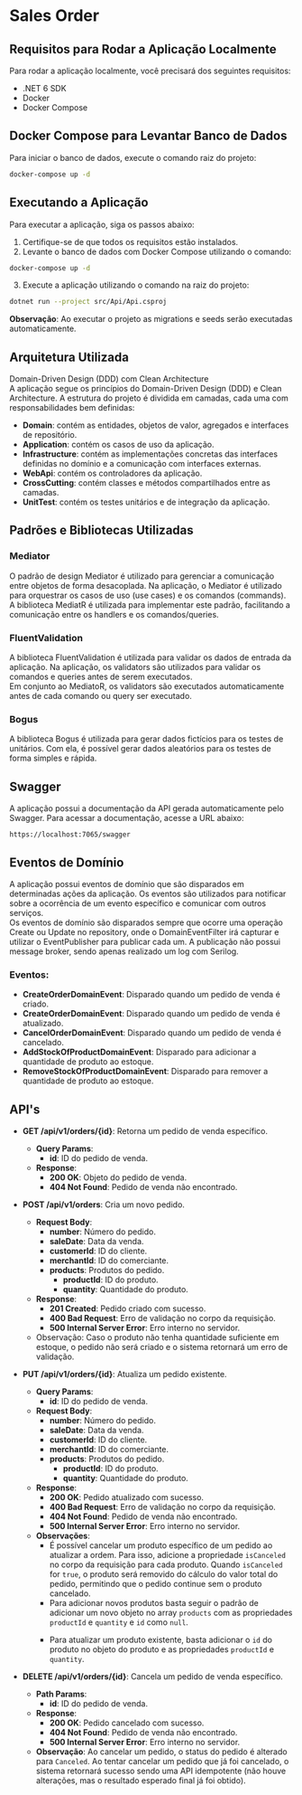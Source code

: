 # Sales Order

## Requisitos para Rodar a Aplicação Localmente

Para rodar a aplicação localmente, você precisará dos seguintes requisitos:

- .NET 6 SDK
- Docker
- Docker Compose

## Docker Compose para Levantar Banco de Dados

Para iniciar o banco de dados, execute o comando raiz do projeto:
    
```bash
docker-compose up -d
```

## Executando a Aplicação

Para executar a aplicação, siga os passos abaixo:

1. Certifique-se de que todos os requisitos estão instalados.
2. Levante o banco de dados com Docker Compose utilizando o comando:
```bash
docker-compose up -d
```
3. Execute a aplicação utilizando o comando na raiz do projeto:
```bash
dotnet run --project src/Api/Api.csproj
```

**Observação**: Ao executar o projeto as migrations e seeds serão executadas automaticamente.
## Arquitetura Utilizada

Domain-Driven Design (DDD) com Clean Architecture  
A aplicação segue os princípios do Domain-Driven Design (DDD) e Clean Architecture. A estrutura do projeto é dividida em camadas, cada uma com responsabilidades bem definidas:

- **Domain**: contém as entidades, objetos de valor, agregados e interfaces de repositório.
- **Application**: contém os casos de uso da aplicação.
- **Infrastructure**: contém as implementações concretas das interfaces definidas no domínio e a comunicação com interfaces externas.
- **WebApi**: contém os controladores da aplicação.
- **CrossCutting**: contém classes e métodos compartilhados entre as camadas.
- **UnitTest**: contém os testes unitários e de integração da aplicação.

## Padrões e Bibliotecas Utilizadas

### Mediator
O padrão de design Mediator é utilizado para gerenciar a comunicação entre objetos de forma desacoplada. Na aplicação, o Mediator é utilizado para orquestrar os casos de uso (use cases) e os comandos (commands). A biblioteca MediatR é utilizada para implementar este padrão, facilitando a comunicação entre os handlers e os comandos/queries.

### FluentValidation
A biblioteca FluentValidation é utilizada para validar os dados de entrada da aplicação. Na aplicação, os validators são utilizados para validar os comandos e queries antes de serem executados.  
Em conjunto ao MediatoR, os validators são executados automaticamente antes de cada comando ou query ser executado.

### Bogus
A biblioteca Bogus é utilizada para gerar dados fictícios para os testes de unitários. Com ela, é possível gerar dados aleatórios para os testes de forma simples e rápida.

## Swagger

A aplicação possui a documentação da API gerada automaticamente pelo Swagger. Para acessar a documentação, acesse a URL abaixo:
``` 
https://localhost:7065/swagger
```

## Eventos de Domínio

A aplicação possui eventos de domínio que são disparados em determinadas ações da aplicação. Os eventos são utilizados para notificar sobre a ocorrência de um evento específico e comunicar com outros serviços.  
Os eventos de domínio são disparados sempre que ocorre uma operação Create ou Update no repository, onde o DomainEventFilter irá capturar e utilizar o EventPublisher para publicar cada um. A publicação não possui message broker, sendo apenas realizado um log com Serilog.  
### Eventos:  
  - **CreateOrderDomainEvent**: Disparado quando um pedido de venda é criado.
  - **CreateOrderDomainEvent**: Disparado quando um pedido de venda é atualizado.
  - **CancelOrderDomainEvent**: Disparado quando um pedido de venda é cancelado.
  - **AddStockOfProductDomainEvent**: Disparado para adicionar a quantidade de produto ao estoque.
  - **RemoveStockOfProductDomainEvent**: Disparado para remover a quantidade de produto ao estoque.

## API's

- **GET /api/v1/orders/{id}**: Retorna um pedido de venda específico.
  - **Query Params**:
    - **id**: ID do pedido de venda.
  - **Response**:
    - **200 OK**: Objeto do pedido de venda.
    - **404 Not Found**: Pedido de venda não encontrado.
  

- **POST /api/v1/orders**: Cria um novo pedido.
  - **Request Body**:
    - **number**: Número do pedido.
    - **saleDate**: Data da venda.
    - **customerId**: ID do cliente.
    - **merchantId**: ID do comerciante.
    - **products**: Produtos do pedido.
      - **productId**: ID do produto.
      - **quantity**: Quantidade do produto.
  - **Response**:
    - **201 Created**: Pedido criado com sucesso.
    - **400 Bad Request**: Erro de validação no corpo da requisição.
    - **500 Internal Server Error**: Erro interno no servidor.
  - Observação: Caso o produto não tenha quantidade suficiente em estoque, o pedido não será criado e o sistema retornará um erro de validação.
  

- **PUT /api/v1/orders/{id}**: Atualiza um pedido existente.
  - **Query Params**:
    - **id**: ID do pedido de venda.
  - **Request Body**:
    - **number**: Número do pedido.
    - **saleDate**: Data da venda.
    - **customerId**: ID do cliente.
    - **merchantId**: ID do comerciante.
    - **products**: Produtos do pedido.
      - **productId**: ID do produto.
      - **quantity**: Quantidade do produto.
  - **Response**:
    - **200 OK**: Pedido atualizado com sucesso.
    - **400 Bad Request**: Erro de validação no corpo da requisição.
    - **404 Not Found**: Pedido de venda não encontrado.
    - **500 Internal Server Error**: Erro interno no servidor.
  - **Observações**: 
    - É possível cancelar um produto específico de um pedido ao atualizar a ordem. Para isso, adicione a propriedade `isCanceled` no corpo da requisição para cada produto. Quando `isCanceled` for `true`, o produto será removido do cálculo do valor total do pedido, permitindo que o pedido continue sem o produto cancelado.
    - Para adicionar novos produtos basta seguir o padrão de adicionar um novo objeto no array `products` com as propriedades `productId` e `quantity` e `id` como `null`.</p>
    - Para atualizar um produto existente, basta adicionar o `id` do produto no objeto do produto e as propriedades `productId` e `quantity`.

  
- **DELETE /api/v1/orders/{id}**: Cancela um pedido de venda específico.
  - **Path Params**:
    - **id**: ID do pedido de venda.
  - **Response**:
    - **200 OK**: Pedido cancelado com sucesso.
    - **404 Not Found**: Pedido de venda não encontrado.
    - **500 Internal Server Error**: Erro interno no servidor.
  - **Observação**: Ao cancelar um pedido, o status do pedido é alterado para `Canceled`. Ao tentar cancelar um pedido que já foi cancelado, o sistema retornará sucesso sendo uma API idempotente (não houve alterações, mas o resultado esperado final já foi obtido).


